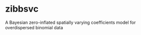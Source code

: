 # zibbsvc
A Bayesian zero-inflated spatially varying coefficients model for overdispersed binomial data
